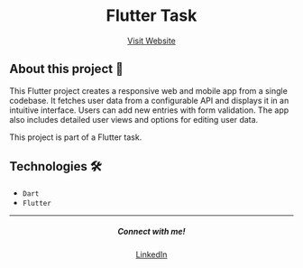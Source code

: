 <h1 align = "center"><b>Flutter Task</b></h1>

<p align="center">
    <a href="https://flutter-task-one.vercel.app/" target="_blank">Visit Website</a>
</p>

## About this project 🚀


This Flutter project creates a responsive web and mobile app from a single codebase. It fetches user data from a configurable API and displays it in an intuitive interface. Users can add new entries with form validation. The app also includes detailed user views and options for editing user data.

This project is part of a Flutter task.


## Technologies 🛠️

* `Dart`
* `Flutter`


<hr>

<h5 align="center">Connect with me!</h5>

<p align="center">
    <a href="https://www.linkedin.com/in/sahadmahaboobp" target="_blank">LinkedIn</a>
</p>
